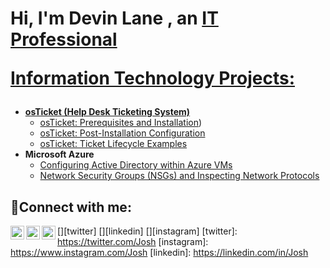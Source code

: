 <h1>Hi, I'm Devin Lane , an <a href="https://linkedin.com/in/Josh">IT Professional
  

Information Technology Projects:</h2>

- <b>osTicket (Help Desk Ticketing System)</b>
  - [osTicket: Prerequisites and Installation](https://github.com/devinlane1996/osticket-prereqs))
  - [osTicket: Post-Installation Configuration](https://github.com/joshmadakorcc/post-install-config)
  - [osTicket: Ticket Lifecycle Examples](https://github.com/joshmadakorcc/ticket-lifecycle)
- <b>Microsoft Azure</b>
  - [Configuring  Active Directory within Azure VMs](https://github.com/joshmadakorcc/configure-ad)
  - [Network Security Groups (NSGs) and Inspecting Network Protocols](https://github.com/joshmadakorcc/azure-network-protocols)
    
<h2>🤳Connect with me:</h2>

[<img align="left" alt="Josh | Twitter" width="22px" src="https://cdn.jsdelivr.net/npm/simple-icons@v3/icons/twitter.svg" />][twitter]
[<img align="left" alt="Josh | LinkedIn" width="22px" src="https://cdn.jsdelivr.net/npm/simple-icons@v3/icons/linkedin.svg" />][linkedin]
[<img align="left" alt="Josh | Instagram" width="22px" src="https://cdn.jsdelivr.net/npm/simple-icons@v3/icons/instagram.svg" />][instagram]
[twitter]: https://twitter.com/Josh
[instagram]: https://www.instagram.com/Josh
[linkedin]: https://linkedin.com/in/Josh
